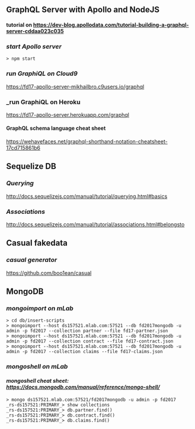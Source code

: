 ## GraphQL Server with Apollo and NodeJS 
#### tutorial on https://dev-blog.apollodata.com/tutorial-building-a-graphql-server-cddaa023c035

### _start Apollo server_
```
> npm start
```

### _run GraphiQL on Cloud9_
https://fd17-apollo-server-mikhailbro.c9users.io/graphql

### _run GraphiQL on Heroku
https://fd17-apollo-server.herokuapp.com/graphql



#### GraphQL schema language cheat sheet
https://wehavefaces.net/graphql-shorthand-notation-cheatsheet-17cd715861b6



## Sequelize DB
### _Querying_
http://docs.sequelizejs.com/manual/tutorial/querying.html#basics

### _Associations_
http://docs.sequelizejs.com/manual/tutorial/associations.html#belongsto

## Casual fakedata
### _casual generator_
https://github.com/boo1ean/casual



## MongoDB
### _mongoimport on mLab_
```
> cd db/insert-scripts
> mongoimport --host ds157521.mlab.com:57521 --db fd2017mongodb -u admin -p fd2017 --collection partner --file fd17-partner.json
> mongoimport --host ds157521.mlab.com:57521 --db fd2017mongodb -u admin -p fd2017 --collection contract --file fd17-contract.json 
> mongoimport --host ds157521.mlab.com:57521 --db fd2017mongodb -u admin -p fd2017 --collection claims --file fd17-claims.json 
```


### _mongoshell on mLab_
#### _mongoshell cheat sheet: https://docs.mongodb.com/manual/reference/mongo-shell/_
```
> mongo ds157521.mlab.com:57521/fd2017mongodb -u admin -p fd2017
_rs-ds157521:PRIMARY_> show collections
_rs-ds157521:PRIMARY_> db.partner.find()
_rs-ds157521:PRIMARY_> db.contract.find()
_rs-ds157521:PRIMARY_> db.claims.find()
```